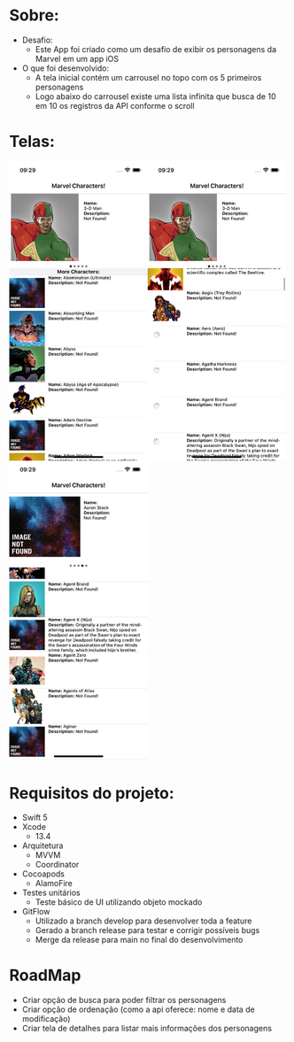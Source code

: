 # Sobre:
- Desafio: 
  - Este App foi criado como um desafio de exibir os personagens da Marvel em um app iOS
- O que foi desenvolvido: 
  - A tela inicial contém um carrousel no topo com os 5 primeiros personagens
  - Logo abaixo do carrousel existe uma lista infinita que busca de 10 em 10 os registros da API conforme o scroll 
  
# Telas:

<img src="./Resources/screenshot-1.png" width="250" align="left">
<img src="./Resources/screenshot-2.png" width="250" align="left">
<img src="./Resources/screenshot-3.png" width="250" >



# Requisitos do projeto:

- Swift 5
- Xcode
  - 13.4
- Arquitetura
   - MVVM
   - Coordinator
- Cocoapods
   - AlamoFire
- Testes unitários
   - Teste básico de UI utilizando objeto mockado
- GitFlow
   - Utilizado a branch develop para desenvolver toda a feature
   - Gerado a branch release para testar e corrigir possíveis bugs
   - Merge da release para main no final do desenvolvimento 

# RoadMap

- Criar opção de busca para poder filtrar os personagens
- Criar opção de ordenação (como a api oferece: nome e data de modificação)
- Criar tela de detalhes para listar mais informações dos personagens
